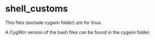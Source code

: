 # shell_customs

This files (exclude cygwin folder) are for linux.

A CygWin version of the bash files can be found in the cygwin folder.
